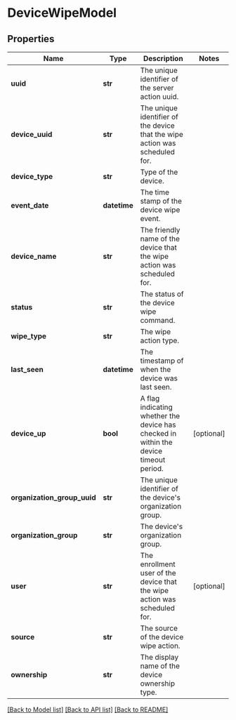# DeviceWipeModel

## Properties
Name | Type | Description | Notes
------------ | ------------- | ------------- | -------------
**uuid** | **str** | The unique identifier of the server action uuid. | 
**device_uuid** | **str** | The unique identifier of the device that the wipe action was scheduled for. | 
**device_type** | **str** | Type of the device. | 
**event_date** | **datetime** | The time stamp of the device wipe event. | 
**device_name** | **str** | The friendly name of the device that the wipe action was scheduled for. | 
**status** | **str** | The status of the device wipe command. | 
**wipe_type** | **str** | The wipe action type. | 
**last_seen** | **datetime** | The timestamp of when the device was last seen. | 
**device_up** | **bool** | A flag indicating whether the device has checked in within the device timeout period. | [optional] 
**organization_group_uuid** | **str** | The unique identifier of the device&#39;s organization group. | 
**organization_group** | **str** | The device&#39;s organization group. | 
**user** | **str** | The enrollment user of the device that the wipe action was scheduled for. | [optional] 
**source** | **str** | The source of the device wipe action. | 
**ownership** | **str** | The display name of the device ownership type. | 

[[Back to Model list]](../README.md#documentation-for-models) [[Back to API list]](../README.md#documentation-for-api-endpoints) [[Back to README]](../README.md)



